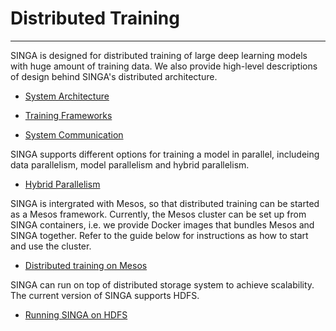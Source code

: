 # Distributed Training

---

SINGA is designed for distributed training of large deep learning models with huge amount of training data.
We also provide high-level descriptions of design behind SINGA's distributed architecture. 

* [System Architecture](architecture.html)

* [Training Frameworks](frameworks.html)

* [System Communication](communication.html)

SINGA supports different options for training a model in parallel, includeing data parallelism, model parallelism and hybrid parallelism.

* [Hybrid Parallelism](hybrid.html)

SINGA is intergrated with Mesos, so that distributed training can be started as a Mesos framework. Currently, the Mesos cluster can be set up from SINGA containers, i.e. we provide Docker images that bundles Mesos and SINGA together. Refer to the guide below for instructions as how to start and use the cluster.

* [Distributed training on Mesos](mesos.html)

SINGA can run on top of distributed storage system to achieve scalability. The current version of SINGA supports HDFS.

* [Running SINGA on HDFS](hdfs.html)

